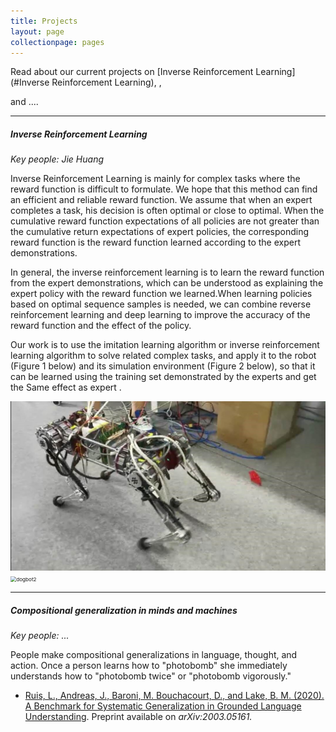 ```yaml
---
title: Projects
layout: page
collectionpage: pages
---
```

<style type="text/css">
.fig {
  display: block;
  margin-left: 20px;
  float: right;
}
</style>
Read about our current projects on
[Inverse Reinforcement Learning](#Inverse Reinforcement Learning),
,

and ....

---

##### **Inverse Reinforcement Learning**
_Key people: Jie Huang_

Inverse Reinforcement Learning is mainly for complex tasks where the reward function is difficult to formulate. We hope that this method can find an efficient and reliable reward function. We assume that when an expert completes a task, his decision is often optimal or close to optimal. When the cumulative reward function expectations of all policies are not greater than the cumulative return expectations of expert policies, the corresponding reward function is the reward function learned according to the expert demonstrations.

In general, the inverse reinforcement learning is to learn the reward function from the expert demonstrations, which can be understood as explaining the expert policy with the reward function we learned.When learning policies based on optimal sequence samples is needed, we can combine reverse reinforcement learning and deep learning to improve the accuracy of the reward function and the effect of the policy.

Our work is to use the imitation learning algorithm or inverse reinforcement learning algorithm to solve related complex tasks, and apply it to the robot (Figure 1 below) and its simulation environment (Figure 2 below), so that it can be learned using the training set demonstrated by the experts and get the Same effect as expert .

<img src=".\images\projects\dogbot.jpg" alt="dogbot" style="zoom:50%;" />

<img src="D:\学习\programe\rl\blog\bit1029public.github.io\images\projects\dogbot2.jpg" alt="dogbot2" style="zoom:58%;" />

---

##### Compositional generalization in minds and machines
_Key people: ..._

People make compositional generalizations in language, thought, and action. Once a person learns how to "photobomb" she immediately understands how to "photobomb twice" or "photobomb vigorously." 

- <a href="https://cims.nyu.edu/~brenden/papers/2003.05161.pdf">Ruis, L., Andreas, J., Baroni, M. Bouchacourt, D., and Lake, B. M. (2020). A Benchmark for Systematic Generalization in Grounded Language Understanding</a>. Preprint available on <em>arXiv:2003.05161.</em>
